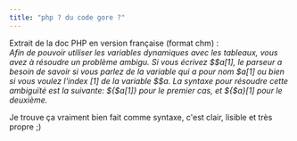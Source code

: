 ```yaml
---
title: "php ? du code gore ?"
---
```


Extrait de la doc PHP en version française (format chm) :  
_Afin de pouvoir utiliser les variables dynamiques avec les tableaux, vous
avez à résoudre un problème ambigu. Si vous écrivez $$a[1], le parseur a
besoin de savoir si vous parlez de la variable qui a pour nom $a[1] ou bien si
vous voulez l'index [1] de la variable $$a. La syntaxe pour résoudre cette
ambiguïté est la suivante: ${$a[1]} pour le premier cas, et ${$a}[1] pour le
deuxième._

Je trouve ça vraiment bien fait comme syntaxe, c'est clair, lisible et très
propre ;)

